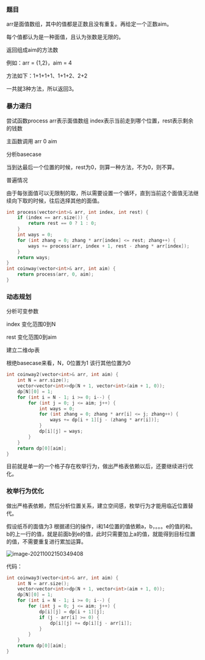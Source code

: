 ### 题目

arr是面值数组，其中的值都是正数且没有重复。再给定一个正数aim。

每个值都认为是一种面值，且认为张数是无限的。

返回组成aim的方法数

例如：arr = {1,2}，aim = 4

方法如下：1+1+1+1、1+1+2、2+2

一共就3种方法，所以返回3。

### 暴力递归

尝试函数process arr表示面值数组 index表示当前走到哪个位置，rest表示剩余的钱数

主函数调用 arr 0 aim

分析basecase

当到达最后一个位置的时候，rest为0，则算一种方法，不为0，则不算。

普遍情况

由于每张面值可以无限制的取，所以需要设置一个循环，直到当前这个面值无法继续向下取的时候，往后选择其他的面值。

```cpp
int process(vector<int>& arr, int index, int rest) {
	if (index == arr.size()) {
		return rest == 0 ? 1 : 0;
	}
	int ways = 0;
	for (int zhang = 0; zhang * arr[index] <= rest; zhang++) {
		ways += process(arr, index + 1, rest - zhang * arr[index]);
	}
	return ways;
}
int coinway(vector<int>& arr, int aim) {
	return process(arr, 0, aim);
}
```

### 动态规划

分析可变参数

index 变化范围0到N

rest 变化范围0到aim

建立二维dp表

根绝basecase来看，N，0位置为1 该行其他位置为0

```cpp
int coinway2(vector<int>& arr, int aim) {
	int N = arr.size();
	vector<vector<int>>dp(N + 1, vector<int>(aim + 1, 0));
	dp[N][0] = 1;
	for (int i = N - 1; i >= 0; i--) {
		for (int j = 0; j <= aim; j++) {
			int ways = 0;
			for (int zhang = 0; zhang * arr[i] <= j; zhang++) {
				ways += dp[i + 1][j - (zhang * arr[i])];
			}
			dp[i][j] = ways;
		}
	}
	return dp[0][aim];
}
```

目前就是单一的一个格子存在枚举行为，做出严格表依赖以后，还要继续进行优化。

### 枚举行为优化

做出严格表依赖，然后分析位置关系，建立空间感，枚举行为才能用临近位置替代。

假设纸币的面值为3 根据递归的操作，i和14位置的值依赖a，b，。。。e的值的和。b的上一行的值，就是前面b到e的值，此时只需要加上a的值，就能得到目标位置的值，不需要重复进行累加运算。

![image-20211002150349408](H:\wangchen\Documents\LeetCode\动态规划\11找零钱2.assets\image-20211002150349408.png)

代码：

```cpp
int coinway3(vector<int>& arr, int aim) {
	int N = arr.size();
	vector<vector<int>>dp(N + 1, vector<int>(aim + 1, 0));
	dp[N][0] = 1;
	for (int i = N - 1; i >= 0; i--) {
		for (int j = 0; j <= aim; j++) {
			dp[i][j] = dp[i + 1][j];
			if (j - arr[i] >= 0) {
				dp[i][j] += dp[i][j - arr[i]];
			}
		}
	}
	return dp[0][aim];
}
```

